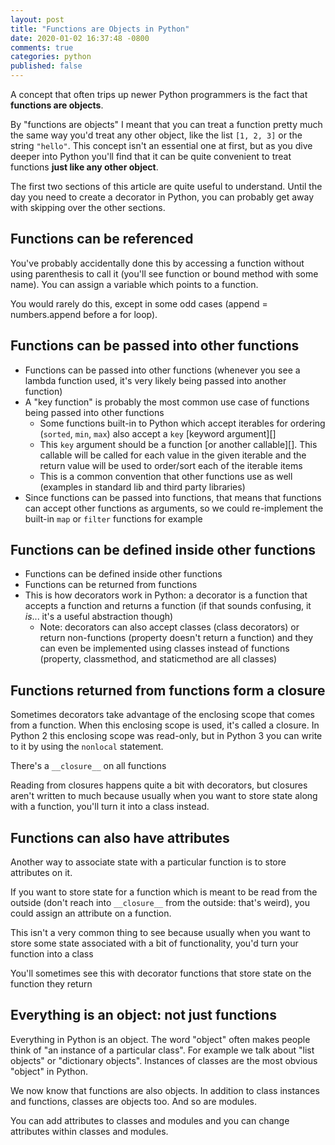 ```yaml
---
layout: post
title: "Functions are Objects in Python"
date: 2020-01-02 16:37:48 -0800
comments: true
categories: python
published: false
---
```


A concept that often trips up newer Python programmers is the fact that **functions are objects**.

By "functions are objects" I meant that you can treat a function pretty much the same way you'd treat any other object, like the list `[1, 2, 3]` or the string `"hello"`.
This concept isn't an essential one at first, but as you dive deeper into Python you'll find that it can be quite convenient to treat functions **just like any other object**.

The first two sections of this article are quite useful to understand.
Until the day you need to create a decorator in Python, you can probably get away with skipping over the other sections.


## Functions can be referenced

You've probably accidentally done this by accessing a function without using parenthesis to call it (you'll see function or bound method with some name).
You can assign a variable which points to a function.

You would rarely do this, except in some odd cases (append = numbers.append before a for loop).


## Functions can be passed into other functions

- Functions can be passed into other functions (whenever you see a lambda function used, it's very likely being passed into another function)
- A "key function" is probably the most common use case of functions being passed into other functions
    - Some functions built-in to Python  which accept iterables for ordering (`sorted`, `min`, `max`) also accept a `key` [keyword argument][]
    - This `key` argument should be a function [or another callable][].  This callable will be called for each value in the given iterable and the return value will be used to order/sort each of the iterable items
    - This is a common convention that other functions use as well (examples in standard lib and third party libraries)
- Since functions can be passed into functions, that means that functions can accept other functions as arguments, so we could re-implement the built-in `map` or `filter` functions for example


## Functions can be defined inside other functions

- Functions can be defined inside other functions
- Functions can be returned from functions
- This is how decorators work in Python: a decorator is a function that accepts a function and returns a function (if that sounds confusing, it *is*... it's a useful abstraction though)
    - Note: decorators can also accept classes (class decorators) or return non-functions (property doesn't return a function) and they can even be implemented using classes instead of functions (property, classmethod, and staticmethod are all classes)


## Functions returned from functions form a closure

Sometimes decorators take advantage of the enclosing scope that comes from a function.
When this enclosing scope is used, it's called a closure.
In Python 2 this enclosing scope was read-only, but in Python 3 you can write to it by using the `nonlocal` statement.

There's a `__closure__` on all functions

Reading from closures happens quite a bit with decorators, but closures aren't written to much because usually when you want to store state along with a function, you'll turn it into a class instead.


## Functions can also have attributes

Another way to associate state with a particular function is to store attributes on it.

If you want to store state for a function which is meant to be read from the outside (don't reach into `__closure__` from the outside: that's weird), you could assign an attribute on a function.

This isn't a very common thing to see because usually when you want to store some state associated with a bit of functionality, you'd turn your function into a class

You'll sometimes see this with decorator functions that store state on the function they return


## Everything is an object: not just functions

Everything in Python is an object.
The word "object" often makes people think of "an instance of a particular class".
For example we talk about "list objects" or "dictionary objects".
Instances of classes are the most obvious "object" in Python.

We now know that functions are also objects.
In addition to class instances and functions, classes are objects too.
And so are modules.

You can add attributes to classes and modules and you can change attributes within classes and modules.

